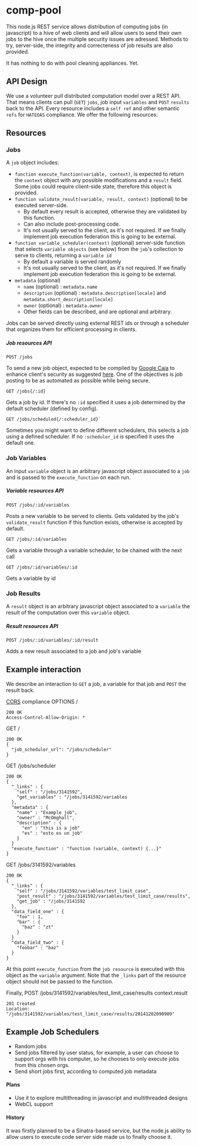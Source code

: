 comp-pool
=========

This node.js REST service allows distribution of computing jobs (in javascript) to a hive of web clients and will allow users to send their own jobs to the hive once the multiple security issues are adressed. Methods to try, server-side, the integrity and correcteness of job results are also provided.

It has nothing to do with pool cleaning appliances. Yet.

API Design
-------------
We use a volunteer pull distributed computation model over a REST API. That means clients can pull (`GET`) `jobs`, job input `variables` and `POST` `results` back to the API. Every resource includes a `self ref` and other semantic `refs` for `HATEOAS` compliance. We offer the following resources:

## Resources ##

### Jobs ###
A `job` object includes:
* `function execute_function(variable, context)`, is expected to return the `context`  object with any possible modifications and a `result` field. Some jobs could require client-side state, therefore this object is provided.
* `function validate_result(variable, result, context)` (optional) to be executed server-side. 
  * By default every result is accepted, otherwise they are validated by this function. 
  * Can also include post-processing code.
  * It's not usually served to the client, as it's not required. If we finally implement job execution federation this is going to be external.
* `function variable_scheduler(context)` (optional) server-side function that selects `variable objects` (see below) from the `job`'s collection to serve to clients, returning a `variable id`
  * By default a variable is served randomly 
  * It's not usually served to the client, as it's not required. If we finally implement job execution federation this is going to be external.
* `metadata` (optional)
  * `name` (optional) : `metadata.name`
  * `description` (optional) : `metadata.description[locale]` and `metadata.short_description[locale]`
  * `owner` (optional) : `metadata.owner`
  * Other fields can be described, and are optional and arbitrary.

Jobs can be served directly using external REST ids or through a scheduler that organizes them for efficient processing in clients.

##### Job resources API #####

    POST /jobs
To send a new job object, expected to be compiled by [Google Caja](https://developers.google.com/caja/) to enhance client's security as suggested [here](http://stackoverflow.com/questions/23758472/closing-access-to-global-variables-javascript). One of the objectives is job posting to be as automated as possible while being secure.

    GET /jobs{/:id}
Gets a job by id. If there's no `:id` specified it uses a job determined by the default scheduler (defined by config).

    GET /jobs/scheduled{/:scheduler_id}`
Sometimes you might want to define different schedulers, this selects a job using a defined scheduler. If no `:scheduler_id` is specified it uses the default one.

### Job Variables ###
An input `variable` object is an arbitrary javascript object associated to a `job` and is passed to the `execute_function` on each run.

##### Variable resources API #####

    POST /jobs/:id/variables
Posts a new variable to be served to clients. Gets validated by the job's `validate_result` function if this function exists, otherwise is accepted by default.

    GET /jobs/:id/variables
Gets a variable through a variable scheduler, to be chained with the next call

    GET /jobs/:id/variables/:id
Gets a variable by id

### Job Results ###
A `result` object is an arbitrary javascript object associated to a `variable` the result of the computation over this `variable` object.

##### Result resources API #####

    POST /jobs/:id/variables/:id/result
Adds a new result associated to a job and job's variable

## Example interaction ##

We describe an interaction to `GET` a job, a variable for that job and `POST` the result back.

[CORS](http://en.wikipedia.org/wiki/Cross-origin_resource_sharing) compliance 
OPTIONS /

    200 OK
    Access-Control-Allow-Origin: *
GET /

    200 OK
    {
      "job_scheduler_url": "/jobs/scheduler"
    }
GET /jobs/scheduler

    200 OK
    {
      "_links" : {
        "self" : "/jobs/3141592",
        "get_variables" : "/jobs/3141592/variables
      },
      "metadata" : {
        "name" : "Example job",
        "owner" : "McOmghall",
        "description" : {
          "en" : "this is a job"
          "es" : "esto es un job"
        }
      }
      "execute_function" : "function (variable, context) {...}"
    }
 
 GET /jobs/3141592/variables

    200 OK
    {
      "_links" : {
        "self" : "/jobs/3141592/variables/test_limit_case",
        "post_result" : "/jobs/3141592/variables/test_limit_case/results",
        "get_job" : "/jobs/3141592
      },
      "data_field_one" : {
        "foo" : 1,
        "bar" : {
          "baz" : "zt"
        }
      }
      "data_field_two" : {
        "foobar" : "baz"
      }
    }

At this point `execute_function` from the `job resource` is executed with this object as the `variable` argument.
Note that the `_links` part of the resource object should not be passed to the function.

Finally, POST /jobs/3141592/variables/test_limit_case/results context.result

    201 Created
    Location: "/jobs/3141592/variables/test_limit_case/results/20141202090909"

Example Job Schedulers
----------------------

* Random jobs
* Send jobs filtered by user status, for example, a user can choose to support orgs with his computer, so he chooses to only execute jobs from this chosen orgs.
* Send short jobs first, according to computed job metadata

#### Plans ####

* Use it to explore multithreading in javascript and multithreaded designs
* WebCL support

#### History ####

It was firstly planned to be a Sinatra-based service, but the node.js ability to allow users to execute code server side made us to finally choose it.
